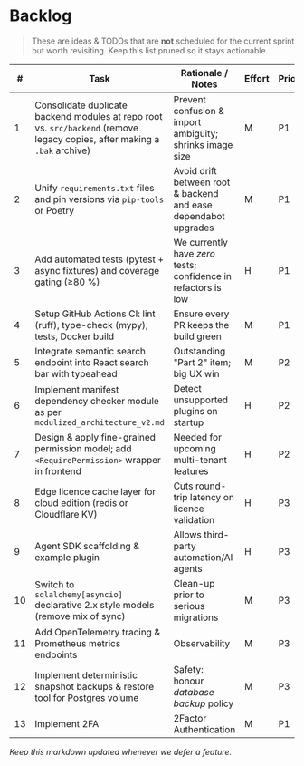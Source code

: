 # Backlog

> These are ideas & TODOs that are **not** scheduled for the current sprint but worth revisiting.  Keep this list pruned so it stays actionable.

| # | Task | Rationale / Notes | Effort | Priority |
|---|------|------------------|--------|----------|
| 1 | Consolidate duplicate backend modules at repo root vs. `src/backend`  (remove legacy copies, after making a `.bak` archive) | Prevent confusion & import ambiguity; shrinks image size | M | P1 |
| 2 | Unify `requirements.txt` files and pin versions via `pip-tools` or Poetry | Avoid drift between root & backend and ease dependabot upgrades | M | P1 |
| 3 | Add automated tests (pytest + async fixtures) and coverage gating (≥80 %) | We currently have *zero* tests; confidence in refactors is low | H | P1 |
| 4 | Setup GitHub Actions CI: lint (ruff), type-check (mypy), tests, Docker build | Ensure every PR keeps the build green | M | P1 |
| 5 | Integrate semantic search endpoint into React search bar with typeahead | Outstanding "Part 2" item; big UX win | M | P2 |
| 6 | Implement manifest dependency checker module as per `modulized_architecture_v2.md` | Detect unsupported plugins on startup | H | P2 |
| 7 | Design & apply fine-grained permission model; add `<RequirePermission>` wrapper in frontend | Needed for upcoming multi-tenant features | H | P2 |
| 8 | Edge licence cache layer for cloud edition (redis or Cloudflare KV) | Cuts round-trip latency on licence validation | H | P3 |
| 9 | Agent SDK scaffolding & example plugin | Allows third-party automation/AI agents | H | P3 |
| 10 | Switch to `sqlalchemy[asyncio]` declarative 2.x style models (remove mix of sync) | Clean-up prior to serious migrations | M | P3 |
| 11 | Add OpenTelemetry tracing & Prometheus metrics endpoints | Observability | M | P3 |
| 12 | Implement deterministic snapshot backups & restore tool for Postgres volume | Safety: honour *database backup* policy | M | P3 |
| 13 | Implement 2FA | 2Factor Authentication | M | P1 |



_Keep this markdown updated whenever we defer a feature._ 